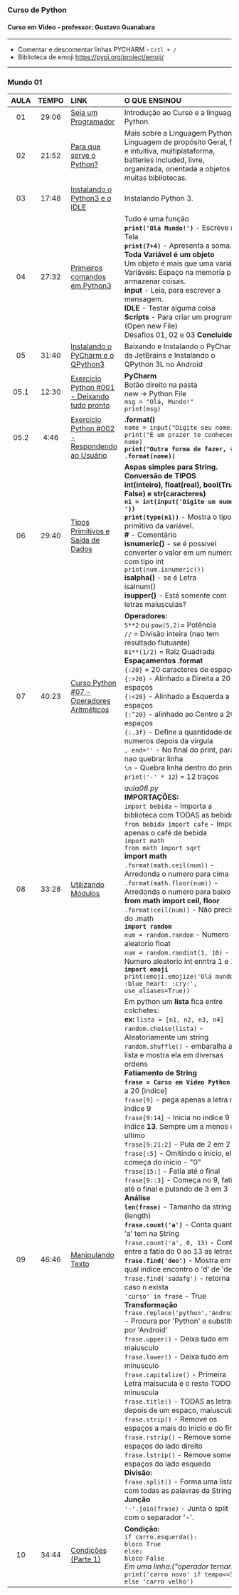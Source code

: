 ### Curso de Python 
#### Curso em Video - professor: Gustavo Guanabara
---
* Comentar e descomentar linhas PYCHARM - `Crtl + /`
* Biblioteca de emoji https://pypi.org/project/emoji/

---
### Mundo 01
AULA | TEMPO | LINK | O QUE ENSINOU
:---:|:---:|:---|:---
01 | 29:06 | [Seja um Programador](https://www.youtube.com/watch?v=S9uPNppGsGo&list=PLvE-ZAFRgX8hnECDn1v9HNTI71veL3oW0&index=2) | Introdução ao Curso e a linguagem Python.
02 | 21:52 | [Para que serve o Python?](https://www.youtube.com/watch?v=Mp0vhMDI7fA&list=PLvE-ZAFRgX8hnECDn1v9HNTI71veL3oW0&index=3) | Mais sobre a Linguagem Python <br> Linguagem de propósito Geral, facil e intuitiva, multiplataforma, batteries included, livre, organizada, orientada a objetos e muitas bibliotecas.
03 | 17:48 | [Instalando o Python3 e o IDLE](https://www.youtube.com/watch?v=VuKvR1J2LQE&list=PLvE-ZAFRgX8hnECDn1v9HNTI71veL3oW0&index=4) | Instalando Python 3.
04 | 27:32 | [Primeiros comandos em Python3](https://www.youtube.com/watch?v=31llNGKWDdo) | Tudo é uma função <br> **`print('Olá Mundo!')`** - Escreve na Tela <br> **`print(7+4)`** - Apresenta a soma. <br> **Toda Variável é um objeto** <br> Um objeto é mais que uma variável. <br> Variáveis: Espaço na memoria para armazenar coisas. <br> **input** - Leia, para escrever a mensagem. <br> **IDLE** - Testar alguma coisa <br> **Scripts** - Para criar um programa.(Open new File) <br> Desafios 01, 02 e 03 **Concluidos.**
05 | 31:40 | [Instalando o PyCharm e o QPython3](https://www.youtube.com/watch?v=ElRd0cbXIv4) | Baixando e Instalando o PyCharm da JetBrains e Instalando o QPython 3L no Android
05.1 | 12:30 | [Exercício Python #001 - Deixando tudo pronto](https://www.youtube.com/watch?v=nIHq1MtJaKs) | **PyCharm** <br> Botão direito na pasta <br> new -> Python File <br> `msg = "Olá, Mundo!"`<br> `print(msg)`
05.2 | 4:46 | [Exercício Python #002 - Respondendo ao Usuário](https://www.youtube.com/watch?v=FNqdV5Zb_5Q) | **.format()** <br> `nome = input("Digite seu nome: ")` <br> `print("É um prazer te conhecer,", nome)` <br> **`print("Outra forma de fazer, {}!" .format(nome))`**
06 | 29:40 | [Tipos Primitivos e Saída de Dados](https://www.youtube.com/watch?v=hdDHg1p3YVc) | **Aspas simples para String.** <br> **Conversão de TIPOS** <br> **int(inteiro), float(real), bool(True e False) e str(caracteres)** <br>**`n1 = int(input('Digite um numero: '))`** <br> **`print(type(n1))`** - Mostra o tipo primitivo da variável. <br> **#** - Comentário <br> **isnumeric()** - se é possivel converter o valor em um numero com tipo int<br> `print(num.isnumeric())` <br> **isalpha()** - se é Letra <br> isalnum() <br> **isupper()** - Está somente com letras maiusculas?
07 | 40:23 | [Curso Python #07 - Operadores Aritméticos](https://www.youtube.com/watch?v=Vw6gLypRKmY&list=PLHz_AreHm4dlKP6QQCekuIPky1CiwmdI6&index=12) | **Operadores:** <br> `5**2` ou `pow(5,2)`= Potência <br> `//` = Divisão inteira (nao tem resultado flutuante) <br> `81**(1/2)` = Raiz Quadrada <br> **Espaçamentos .format** <br> `{:20}` = 20 caracteres de espaço. <br> `{:>20}` - Alinhado a Direita a 20 espaços <br> `{:<20}` - Alinhado a Esquerda a 20 espaços <br> `{:^20}` - alinhado ao Centro a 20 espaços <br> `{:.3f}` - Define a quantidade de numeros depois da virgula <br> `, end=''` - No final do print, para nao quebrar linha  <br> `\n` - Quebra linha dentro do print <br> `print('-' * 12`) = 12 traços
08 | 33:28 | [Utilizando Módulos](https://www.youtube.com/watch?v=oOUyhGNib2Q&list=PLHz_AreHm4dlKP6QQCekuIPky1CiwmdI6&index=24) | _aula08.py_ <br> **IMPORTAÇÕES:** <br> `import bebida` - Importa a biblioteca com TODAS as bebidas <br> `from bebida import cafe` - Importa apenas o café de bebida <br> `import math` <br> `from math import sqrt` <br> **import math** <br> `.format(math.ceil(num))` - Arredonda o numero para cima <br> `.format(math.floor(num))` - Arredonda o numero para baixo <br> **from math import ceil, floor** <br> `.format(ceil(num))` - Não precisa do .math <br> **`import random`** <br> `num = random.random` - Numero aleatorio float <br> `num = random.randint(1, 10)` - Numero aleatorio int enntra 1 e 10 <br> **`import emoji`** <br> `print(emoji.emojize('Olá mundo :blue_heart: :cry:', use_aliases=True))`
09 | 46:46 | [Manipulando Texto](https://www.youtube.com/watch?v=a7DH88vk2Sk&list=PLHz_AreHm4dlKP6QQCekuIPky1CiwmdI6&index=31) | Em python um **lista** fica entre colchetes: <br> **ex:** `lista = [n1, n2, n3, n4]` <br> `random.choise(lista)` - Aleatoriamente um string <br> `random.shuffle()` - embaralha a lista e mostra ela em diversas ordens <br> **Fatiamento de String** <br> **`frase = Curso em Video Python`** - 0 a 20 [indice] <br>`frase[9]` - pega apenas a letra no indice 9 <br> `frase[9:14]` - Inicia no indice 9 ao indice **13**. Sempre um a menos do ultimo <br> `frase[9:21:2]` - Pula de 2 em 2 <br> `frase[:5]` - Omitindo o inicio, ele começa do inicio - "0" <br> `frase[15:]` - Fatia até o final <br> `frase[9::3]` - Começa no 9, fatia até o final e pulando de 3 em 3 <br> **Análise** <br> **`len(frase)`** - Tamanho da string (length) <br> **`frase.count('a')`** - Conta quantos 'a' tem na String <br> `frase.count('a', 0, 13)` - Conta entre a fatia do 0 ao 13 as letras a <br> **`frase.find('deo')`** - Mostra em qual indice encontro o 'd' de 'deo' <br> `frase.find('sadafg')` - retorna -1 caso n exista <br> `'curso' in frase` - True <br> **Transformação** <br> `frase.replace('python','Android')` - Procura por 'Python' e substitui por 'Android' <br> `frase.upper()` - Deixa tudo em maiusculo <br> `frase.lower()` - Deixa tudo em minusculo <br> `frase.capitalize()` - Primeira Letra maisucula e o resto TODO minuscula <br> `frase.title()` -  TODAS as letras depois de um espaço, maiusculas <br> `frase.strip()` - Remove os espaços a mais do inicio e do final. <br> `frase.rstrip()` - Remove somente espaços do lado direito <br> `frase.lstrip()` - Remove somente espaços do lado esquedo <br> **Divisão:** <br> `frase.split()` - Forma uma lista com todas as palavras da String <br> **Junção** <br> `'-'.join(frase)` - Junta o split com o separador '-'.
10 | 34:44 | [Condições (Parte 1)](https://www.youtube.com/watch?v=K10u3XIf1-Q) | **Condição:** <br> `if carro.esquerda():` <br> `bloco True` <br> `else:` <br> `bloco False`<br> _Em uma linha:("operador ternario")_ <br> `print('carro novo' if tempo<=3 else 'carro velho')`
